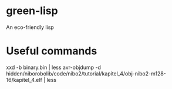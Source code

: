 # green-lisp
An eco-friendly lisp

# Useful commands

xxd -b binary.bin | less
avr-objdump -d hidden/niborobolib/code/nibo2/tutorial/kapitel_4/obj-nibo2-m128-16/kapitel_4.elf | less
